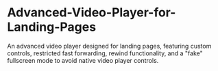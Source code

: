 # Advanced-Video-Player-for-Landing-Pages
An advanced video player designed for landing pages, featuring custom controls, restricted fast forwarding, rewind functionality, and a "fake" fullscreen mode to avoid native video player controls.
